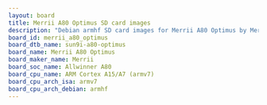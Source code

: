 ```yaml
---
layout: board
title: Merrii A80 Optimus SD card images
description: "Debian armhf SD card images for Merrii A80 Optimus by Merrii, SoC: Allwinner A80, CPU ISA: armv7"
board_id: merrii_a80_optimus
board_dtb_name: sun9i-a80-optimus
board_name: Merrii A80 Optimus
board_maker_name: Merrii
board_soc_name: Allwinner A80
board_cpu_name: ARM Cortex A15/A7 (armv7)
board_cpu_arch_isa: armv7
board_cpu_arch_debian: armhf
---
```

